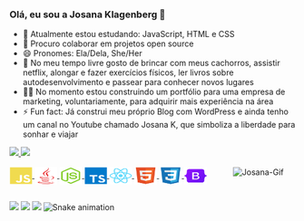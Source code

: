 ### Olá, eu sou a Josana Klagenberg 👋

- 🌱 Atualmente estou estudando: JavaScript, HTML e CSS
- 👯 Procuro colaborar em projetos open source
- 😄 Pronomes: Ela/Dela, She/Her
- 🌄 No meu tempo livre gosto de brincar com meus cachorros, assistir netflix, alongar e fazer exercícios físicos, ler livros sobre autodesenvolvimento e passear para conhecer novos lugares
- 👩‍💻 No momento estou construindo um portfólio para uma empresa de marketing, voluntariamente, para adquirir mais experiência na área
- ⚡ Fun fact: Já construi meu próprio Blog com WordPress e ainda tenho um canal no Youtube chamado Josana K, que simboliza a liberdade para sonhar e viajar

 <div>
  <a href="https://github.com/Josana-Kla">
  <img height="160em" src="https://github-readme-stats.vercel.app/api?username=Josana-Kla&show_icons=true&theme=dracula&include_all_commits=true&count_private=true"/>
  <img height="160em" src="https://github-readme-stats.vercel.app/api/top-langs/?username=Josana-Kla&layout=compact&langs_count=7&theme=dracula"/>
</div>
<div style="display: inline_block"><br>
  <img align="center" alt="Josana-JS" height="30" width="40" src="https://raw.githubusercontent.com/devicons/devicon/master/icons/javascript/javascript-plain.svg">
  <img align="center" alt="Josana-JAVA" height="30" width="40" src="https://raw.githubusercontent.com/devicons/devicon/master/icons/java/java-plain.svg">
  <img align="center" alt="Josana-NodeJS" height="30" width="40" src="https://github.com/devicons/devicon/blob/master/icons/nodejs/nodejs-original.svg">
  <img align="center" alt="Josana-TS" height="30" width="40" src="https://raw.githubusercontent.com/devicons/devicon/master/icons/typescript/typescript-plain.svg">
  <img align="center" alt="Josana-React" height="30" width="40" src="https://raw.githubusercontent.com/devicons/devicon/master/icons/react/react-original.svg">
  <img align="center" alt="Josana-HTML" height="30" width="40" src="https://raw.githubusercontent.com/devicons/devicon/master/icons/html5/html5-original.svg">
  <img align="center" alt="Josana-CSS" height="30" width="40" src="https://raw.githubusercontent.com/devicons/devicon/master/icons/css3/css3-original.svg">
  <img align="center" alt="Josana-Bootstrap" height="30" width="40" src="https://github.com/devicons/devicon/blob/master/icons/bootstrap/bootstrap-original.svg">
  <img align="right" alt="Josana-Gif" height="110" width="110" border="0" src="https://i.picasion.com/pic91/7961cc7fc494d5d91c351a3bc885e4cf.gif">
</div>

 ##
 
<div> 
  <a href="https://www.instagram.com/jambt/" target="_blank"><img src="https://img.shields.io/badge/-Instagram-%23E4405F?style=for-the-badge&logo=instagram&logoColor=white"></a> 
  <a href = "mailto:josana.0205@gmail.com"><img src="https://img.shields.io/badge/-Gmail-%23333?style=for-the-badge&logo=gmail&logoColor=white" target="_blank"></a>
  <a href="https://www.linkedin.com/in/josana/" target="_blank"><img src="https://img.shields.io/badge/-LinkedIn-%230077B5?style=for-the-badge&logo=linkedin&logoColor=white" target="_blank"></a> 
 

 <img href="https://raw.githubusercontent.com/Josana-Kla/Josana-Kla/blob/output/snake.svg" alt="Snake animation" />

###

</div>
